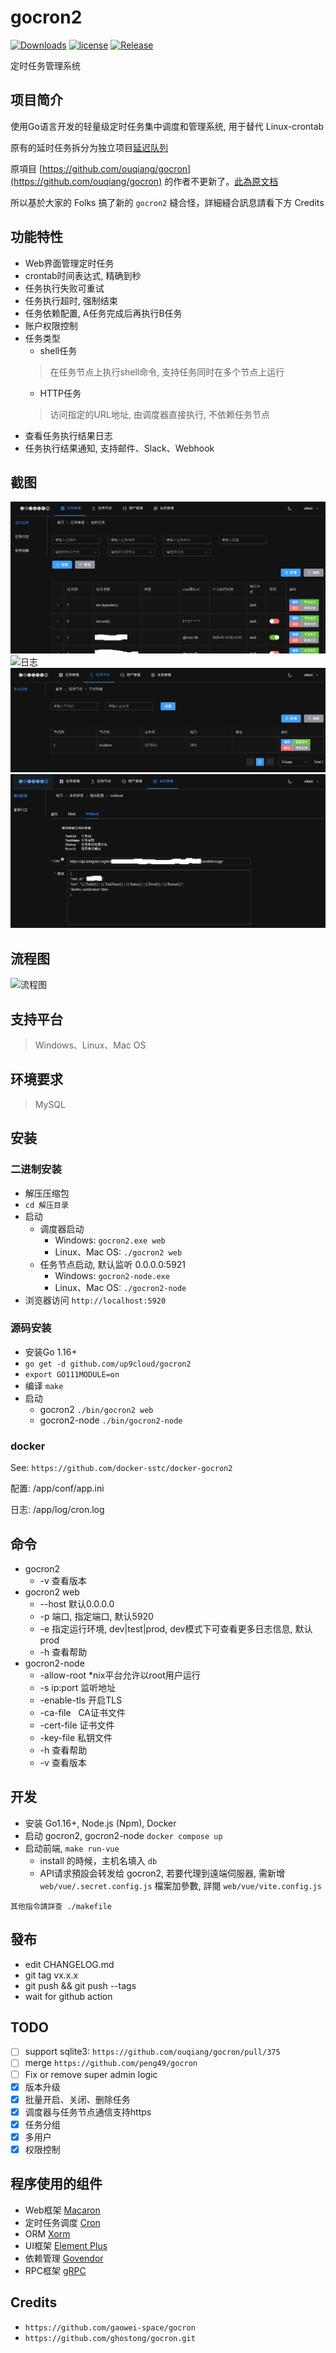 # gocron2

[![Downloads](https://img.shields.io/github/downloads/up9cloud/gocron2/total.svg)](https://github.com/up9cloud/gocron2/releases)
[![license](https://img.shields.io/github/license/mashape/apistatus.svg?maxAge=2592000)](https://github.com/up9cloud/gocron2/blob/master/LICENSE)
[![Release](https://img.shields.io/github/release/up9cloud/gocron2.svg?label=Release)](https://github.com/up9cloud/gocron2/releases)

定时任务管理系统

## 项目简介

使用Go语言开发的轻量级定时任务集中调度和管理系统, 用于替代 Linux-crontab

原有的延时任务拆分为独立项目[延迟队列](https://github.com/ouqiang/delay-queue)

原項目 [https://github.com/ouqiang/gocron](https://github.com/ouqiang/gocron) 的作者不更新了。[此為原文档](https://github.com/up9cloud/gocron2/wiki)

所以基於大家的 Folks 搞了新的 `gocron2` 縫合怪，詳細縫合訊息請看下方 Credits

## 功能特性

- Web界面管理定时任务
- crontab时间表达式, 精确到秒
- 任务执行失败可重试
- 任务执行超时, 强制结束
- 任务依赖配置, A任务完成后再执行B任务
- 账户权限控制
- 任务类型
  - shell任务
  > 在任务节点上执行shell命令, 支持任务同时在多个节点上运行
  - HTTP任务
  > 访问指定的URL地址, 由调度器直接执行, 不依赖任务节点
- 查看任务执行结果日志
- 任务执行结果通知, 支持邮件、Slack、Webhook

## 截图

![列表](./assets/screenshot/task.png)
![日志](./assets/screenshot/tesk-log.png)
![节点](./assets/screenshot/node.png)
![webhook](./assets/screenshot/webhook.png)

## 流程图

![流程图](./assets/screenshot/scheduler.png)

## 支持平台

> Windows、Linux、Mac OS

## 环境要求

> MySQL

## 安装

### 二进制安装

- 解压压缩包  
- `cd 解压目录`
- 启动
  - 调度器启动
    - Windows: `gocron2.exe web`
    - Linux、Mac OS:  `./gocron2 web`
  - 任务节点启动, 默认监听 0.0.0.0:5921
    - Windows:  `gocron2-node.exe`
    - Linux、Mac OS:  `./gocron2-node`
- 浏览器访问 `http://localhost:5920`

### 源码安装

- 安装Go 1.16+
- `go get -d github.com/up9cloud/gocron2`
- `export GO111MODULE=on`
- 编译 `make`
- 启动
  - gocron2 `./bin/gocron2 web`
  - gocron2-node `./bin/gocron2-node`

### docker

See: `https://github.com/docker-sstc/docker-gocron2`

配置: /app/conf/app.ini

日志: /app/log/cron.log

## 命令

- gocron2
  - -v 查看版本
- gocron2 web
  - --host 默认0.0.0.0
  - -p 端口, 指定端口, 默认5920
  - -e 指定运行环境, dev|test|prod, dev模式下可查看更多日志信息, 默认prod
  - -h 查看帮助
- gocron2-node
  - -allow-root *nix平台允许以root用户运行
  - -s ip:port 监听地址
  - -enable-tls 开启TLS
  - -ca-file   CA证书文件
  - -cert-file 证书文件
  - -key-file  私钥文件
  - -h 查看帮助
  - -v 查看版本

## 开发

- 安装 Go1.16+, Node.js (Npm), Docker
- 启动 gocron2, gocron2-node `docker compose up`
- 启动前端, `make run-vue`
  - install 的時候，主机名填入 `db`
  - API请求預設会转发给 gocron2, 若要代理到遠端伺服器, 需新增 `web/vue/.secret.config.js` 檔案加參數, 詳閱 `web/vue/vite.config.js`

`其他指令請詳查 ./makefile`

## 發布

- edit CHANGELOG.md
- git tag vx.x.x
- git push && git push --tags
- wait for github action

## TODO

- [ ] support sqlite3: `https://github.com/ouqiang/gocron/pull/375`
- [ ] merge `https://github.com/peng49/gocron`
- [ ] Fix or remove super admin logic
- [x] 版本升级
- [x] 批量开启、关闭、删除任务
- [x] 调度器与任务节点通信支持https
- [x] 任务分组
- [x] 多用户
- [x] 权限控制

## 程序使用的组件

- Web框架 [Macaron](http://go-macaron.com/)
- 定时任务调度 [Cron](https://github.com/robfig/cron)
- ORM [Xorm](https://github.com/go-xorm/xorm)
- UI框架 [Element Plus](https://element-plus.org)
- 依赖管理 [Govendor](https://github.com/kardianos/govendor)
- RPC框架 [gRPC](https://github.com/grpc/grpc)

## Credits

- `https://github.com/gaowei-space/gocron`
- `https://github.com/ghostong/gocron.git`
